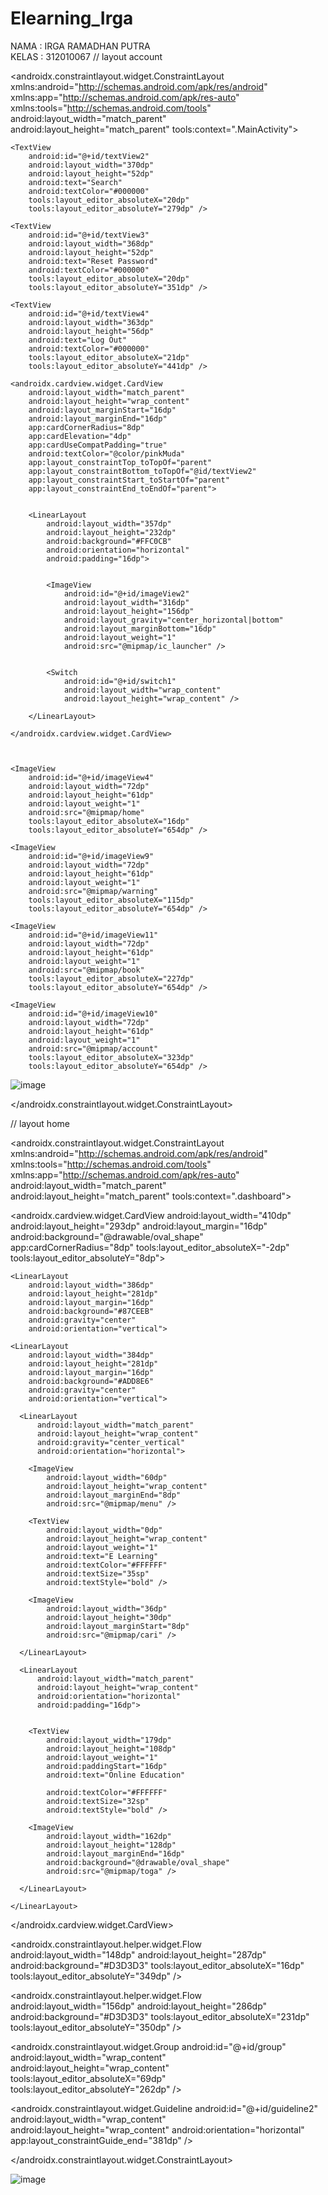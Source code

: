 # Elearning_Irga

NAMA : IRGA RAMADHAN PUTRA 
<br>
KELAS : 312010067
// layout account

<?xml version="1.0" encoding="utf-8"?>
<androidx.constraintlayout.widget.ConstraintLayout
    xmlns:android="http://schemas.android.com/apk/res/android"
    xmlns:app="http://schemas.android.com/apk/res-auto"
    xmlns:tools="http://schemas.android.com/tools"
    android:layout_width="match_parent"
    android:layout_height="match_parent"
    tools:context=".MainActivity">

    <TextView
        android:id="@+id/textView2"
        android:layout_width="370dp"
        android:layout_height="52dp"
        android:text="Search"
        android:textColor="#000000"
        tools:layout_editor_absoluteX="20dp"
        tools:layout_editor_absoluteY="279dp" />

    <TextView
        android:id="@+id/textView3"
        android:layout_width="368dp"
        android:layout_height="52dp"
        android:text="Reset Password"
        android:textColor="#000000"
        tools:layout_editor_absoluteX="20dp"
        tools:layout_editor_absoluteY="351dp" />

    <TextView
        android:id="@+id/textView4"
        android:layout_width="363dp"
        android:layout_height="56dp"
        android:text="Log Out"
        android:textColor="#000000"
        tools:layout_editor_absoluteX="21dp"
        tools:layout_editor_absoluteY="441dp" />

    <androidx.cardview.widget.CardView
        android:layout_width="match_parent"
        android:layout_height="wrap_content"
        android:layout_marginStart="16dp"
        android:layout_marginEnd="16dp"
        app:cardCornerRadius="8dp"
        app:cardElevation="4dp"
        app:cardUseCompatPadding="true"
        android:textColor="@color/pinkMuda"
        app:layout_constraintTop_toTopOf="parent"
        app:layout_constraintBottom_toTopOf="@id/textView2"
        app:layout_constraintStart_toStartOf="parent"
        app:layout_constraintEnd_toEndOf="parent">


        <LinearLayout
            android:layout_width="357dp"
            android:layout_height="232dp"
            android:background="#FFC0CB"
            android:orientation="horizontal"
            android:padding="16dp">


            <ImageView
                android:id="@+id/imageView2"
                android:layout_width="316dp"
                android:layout_height="156dp"
                android:layout_gravity="center_horizontal|bottom"
                android:layout_marginBottom="16dp"
                android:layout_weight="1"
                android:src="@mipmap/ic_launcher" />


            <Switch
                android:id="@+id/switch1"
                android:layout_width="wrap_content"
                android:layout_height="wrap_content" />

        </LinearLayout>

    </androidx.cardview.widget.CardView>



    <ImageView
        android:id="@+id/imageView4"
        android:layout_width="72dp"
        android:layout_height="61dp"
        android:layout_weight="1"
        android:src="@mipmap/home"
        tools:layout_editor_absoluteX="16dp"
        tools:layout_editor_absoluteY="654dp" />

    <ImageView
        android:id="@+id/imageView9"
        android:layout_width="72dp"
        android:layout_height="61dp"
        android:layout_weight="1"
        android:src="@mipmap/warning"
        tools:layout_editor_absoluteX="115dp"
        tools:layout_editor_absoluteY="654dp" />

    <ImageView
        android:id="@+id/imageView11"
        android:layout_width="72dp"
        android:layout_height="61dp"
        android:layout_weight="1"
        android:src="@mipmap/book"
        tools:layout_editor_absoluteX="227dp"
        tools:layout_editor_absoluteY="654dp" />

    <ImageView
        android:id="@+id/imageView10"
        android:layout_width="72dp"
        android:layout_height="61dp"
        android:layout_weight="1"
        android:src="@mipmap/account"
        tools:layout_editor_absoluteX="323dp"
        tools:layout_editor_absoluteY="654dp" />

![image](https://user-images.githubusercontent.com/101645216/236657446-deac1b6d-52c7-463c-9bac-96cb6f849ece.png)

</androidx.constraintlayout.widget.ConstraintLayout>




// layout home

<?xml version="1.0" encoding="utf-8"?>
<androidx.constraintlayout.widget.ConstraintLayout
    xmlns:android="http://schemas.android.com/apk/res/android"
    xmlns:tools="http://schemas.android.com/tools"
    xmlns:app="http://schemas.android.com/apk/res-auto"
    android:layout_width="match_parent"
    android:layout_height="match_parent"
    tools:context=".dashboard">


  <ImageView
      android:id="@+id/imageView3"
      android:layout_width="60dp"
      android:layout_height="58dp"
      app:srcCompat="@mipmap/home"
      tools:layout_editor_absoluteX="16dp"
      tools:layout_editor_absoluteY="657dp" />

  <ImageView
      android:id="@+id/imageView13"
      android:layout_width="60dp"
      android:layout_height="58dp"
      app:srcCompat="@mipmap/warning"
      tools:layout_editor_absoluteX="314dp"
      tools:layout_editor_absoluteY="657dp" />

  <ImageView
      android:id="@+id/imageView8"
      android:layout_width="60dp"
      android:layout_height="58dp"
      app:srcCompat="@mipmap/account"
      tools:layout_editor_absoluteX="109dp"
      tools:layout_editor_absoluteY="657dp" />



  <ImageView
      android:id="@+id/imageView12"
      android:layout_width="60dp"
      android:layout_height="58dp"
      app:srcCompat="@mipmap/book"
      tools:layout_editor_absoluteX="208dp"
      tools:layout_editor_absoluteY="657dp" />


  <androidx.cardview.widget.CardView
      android:layout_width="410dp"
      android:layout_height="293dp"
      android:layout_margin="16dp"
      android:background="@drawable/oval_shape"
      app:cardCornerRadius="8dp"
      tools:layout_editor_absoluteX="-2dp"
      tools:layout_editor_absoluteY="8dp">

    <LinearLayout
        android:layout_width="386dp"
        android:layout_height="281dp"
        android:layout_margin="16dp"
        android:background="#87CEEB"
        android:gravity="center"
        android:orientation="vertical">

    <LinearLayout
        android:layout_width="384dp"
        android:layout_height="281dp"
        android:layout_margin="16dp"
        android:background="#ADD8E6"
        android:gravity="center"
        android:orientation="vertical">

      <LinearLayout
          android:layout_width="match_parent"
          android:layout_height="wrap_content"
          android:gravity="center_vertical"
          android:orientation="horizontal">

        <ImageView
            android:layout_width="60dp"
            android:layout_height="wrap_content"
            android:layout_marginEnd="8dp"
            android:src="@mipmap/menu" />

        <TextView
            android:layout_width="0dp"
            android:layout_height="wrap_content"
            android:layout_weight="1"
            android:text="E Learning"
            android:textColor="#FFFFFF"
            android:textSize="35sp"
            android:textStyle="bold" />

        <ImageView
            android:layout_width="36dp"
            android:layout_height="30dp"
            android:layout_marginStart="8dp"
            android:src="@mipmap/cari" />

      </LinearLayout>

      <LinearLayout
          android:layout_width="match_parent"
          android:layout_height="wrap_content"
          android:orientation="horizontal"
          android:padding="16dp">


        <TextView
            android:layout_width="179dp"
            android:layout_height="108dp"
            android:layout_weight="1"
            android:paddingStart="16dp"
            android:text="Online Education"

            android:textColor="#FFFFFF"
            android:textSize="32sp"
            android:textStyle="bold" />

        <ImageView
            android:layout_width="162dp"
            android:layout_height="128dp"
            android:layout_marginEnd="16dp"
            android:background="@drawable/oval_shape"
            android:src="@mipmap/toga" />

      </LinearLayout>

    </LinearLayout>

  </androidx.cardview.widget.CardView>

  <androidx.constraintlayout.helper.widget.Flow
      android:layout_width="148dp"
      android:layout_height="287dp"
      android:background="#D3D3D3"
      tools:layout_editor_absoluteX="16dp"
      tools:layout_editor_absoluteY="349dp" />

  <androidx.constraintlayout.helper.widget.Flow
      android:layout_width="156dp"
      android:layout_height="286dp"
      android:background="#D3D3D3"
      tools:layout_editor_absoluteX="231dp"
      tools:layout_editor_absoluteY="350dp" />
  <ImageView
      android:id="@+id/imageView14"
      android:layout_width="71dp"
      android:layout_height="78dp"
      app:srcCompat="@mipmap/book"
      tools:layout_editor_absoluteX="49dp"
      tools:layout_editor_absoluteY="368dp" />

  <ImageView
      android:id="@+id/imageView15"
      android:layout_width="79dp"
      android:layout_height="74dp"
      app:srcCompat="@mipmap/piagam"
      tools:layout_editor_absoluteX="49dp"
      tools:layout_editor_absoluteY="457dp" />

  <ImageView
      android:id="@+id/imageView16"
      android:layout_width="77dp"
      android:layout_height="67dp"
      app:srcCompat="@mipmap/teacher"
      tools:layout_editor_absoluteX="49dp"
      tools:layout_editor_absoluteY="543dp" />

  <androidx.constraintlayout.widget.Group
      android:id="@+id/group"
      android:layout_width="wrap_content"
      android:layout_height="wrap_content"
      tools:layout_editor_absoluteX="69dp"
      tools:layout_editor_absoluteY="262dp" />

  <ImageView
      android:id="@+id/imageView17"
      android:layout_width="84dp"
      android:layout_height="74dp"
      app:srcCompat="@mipmap/people"
      tools:layout_editor_absoluteX="268dp"
      tools:layout_editor_absoluteY="368dp" />

  <ImageView
      android:id="@+id/imageView18"
      android:layout_width="80dp"
      android:layout_height="69dp"
      app:srcCompat="@mipmap/paper"
      tools:layout_editor_absoluteX="269dp"
      tools:layout_editor_absoluteY="457dp" />

  <ImageView
      android:id="@+id/imageView19"
      android:layout_width="82dp"
      android:layout_height="74dp"
      app:srcCompat="@mipmap/paper1"
      tools:layout_editor_absoluteX="270dp"
      tools:layout_editor_absoluteY="543dp" />

  <androidx.constraintlayout.widget.Guideline
      android:id="@+id/guideline2"
      android:layout_width="wrap_content"
      android:layout_height="wrap_content"
      android:orientation="horizontal"
      app:layout_constraintGuide_end="381dp" />

  <EditText
      android:id="@+id/editTextTextPersonName4"
      android:layout_width="wrap_content"
      android:layout_height="wrap_content"
      android:ems="10"
      android:inputType="textPersonName"
      android:text="Categry"
      tools:layout_editor_absoluteX="16dp"
      tools:layout_editor_absoluteY="304dp" />


</androidx.constraintlayout.widget.ConstraintLayout>



![image](https://user-images.githubusercontent.com/101645216/236657426-51942a36-a103-4b7d-a55f-c9c672552af8.png)
